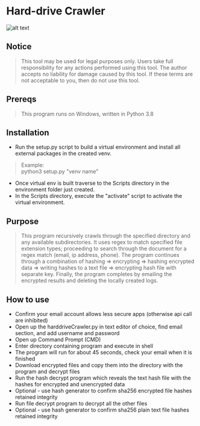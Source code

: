 # Hard-drive Crawler
![alt text](https://github.com/ngimb64/HardDrive-Crawler/blob/main/HardDriveCrawler.png?raw=True)

## Notice
> This tool may be used for legal purposes only.  Users take full responsibility
> for any actions performed using this tool.  The author accepts no liability
> for damage caused by this tool.  If these terms are not acceptable to you, then
> do not use this tool.

## Prereqs
> This program runs on Windows, written in Python 3.8

## Installation
- Run the setup.py script to build a virtual environment and install all external packages in the created venv.

> Example:<br>
> python3 setup.py "venv name"

- Once virtual env is built traverse to the Scripts directory in the environment folder just created.
- In the Scripts directory, execute the "activate" script to activate the virtual environment.

## Purpose
> This program recursively crawls through the specified directory and any available subdirectories.
> It uses regex to match specified file extension types; proceeding to search through the 
> document for a regex match (email, ip address, phone). The program continues through a combination
> of hashing => encrypting => hashing encrypted data => writing hashes to a text file =>
> encrypting hash file with separate key. Finally, the program completes by emailing the
> encrypted results and deleting the locally created logs.

## How to use
- Confirm your email account allows less secure apps (otherwise api call are inhibited)
- Open up the harddriveCrawler.py in text editor of choice, find email section, and add username and password
- Open up Command Prompt (CMD)
- Enter directory containing program and execute in shell
- The program will run for about 45 seconds, check your email when it is finished
- Download encrypted files and copy them into the directory with the program and decrypt files
- Run the hash decrypt program which reveals the text hash file with the hashes for encrypted and unencrypted data
- Optional - use hash generator to confirm sha256 encrypted file hashes retained integrity
- Run file decrypt program to decrypt all the other files
- Optional - use hash generator to confirm sha256 plain text file hashes retained integrity